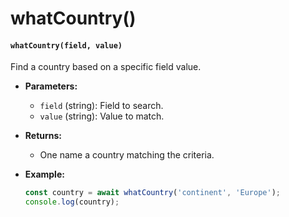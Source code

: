 # whatCountry()

#### `whatCountry(field, value)`

Find a country based on a specific field value.

* **Parameters:**
  * `field` (string): Field to search.
  * `value` (string): Value to match.
* **Returns:**
  * One name a country matching the criteria.
*   **Example:**

    ```javascript
    const country = await whatCountry('continent', 'Europe');
    console.log(country);
    ```
